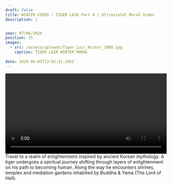 ```yaml
---
draft: false
title: WINTER VIDEO | TIGER LAIR Part 4 | Ultraviolet Mural Video
description: |


year: 07/06/2020
position: 25
images:
  - src: /assets/uploads/Tiger_Lair_Winter_1080.jpg
    caption: TIGER LAIR WINTER MURAL    
  
date: 2020-06-03T13:02:11.245Z
---
```


<video width="100%" height="auto" controls>
  <source src="/assets/videos/TIGER_LAIR_Winter_Rob_Green.mp4" type="video/mp4">
</video>
Travel to a realm of enlightenment inspired by ancient Korean mythology. A tiger undergoes a spiritual journey shifting through layers of enlightenment on his path to becoming human. Along the way he encounters shrines, temples and mediation gardens inhabited by Buddha & Yama (The Lord of Hell).  